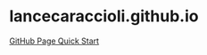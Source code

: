lancecaraccioli.github.io
=========================

[GitHub Page Quick Start](https://pages.github.com/)




